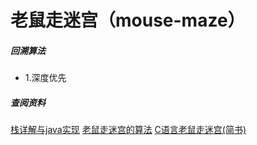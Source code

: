 # 老鼠走迷宫（mouse-maze）
##### 回溯算法
* 1.深度优先


##### 查阅资料
[栈详解与java实现](https://www.cnblogs.com/fzz9/p/8167546.html)
[老鼠走迷宫的算法](https://wenku.baidu.com/view/d8eb93b6a32d7375a517804f.html)
[C语言老鼠走迷宫(简书)](https://www.jianshu.com/p/44c2dbd5bdf1)
